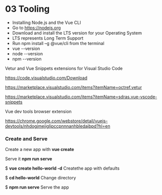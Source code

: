 # 03 Tooling

- Installing Node.js and the Vue CLI
- Go to https://nodejs.org
- Download and install the LTS version for your Operating System
- LTS represents Long Term Support
- Run npm install –g @vue/cli from the terminal
- vue --version
- node --version
- npm --version

Vetur and Vue Snippets extensions for Visual Studio Code


https://code.visualstudio.com/Download

https://marketplace.visualstudio.com/items?itemName=octref.vetur

https://marketplace.visualstudio.com/items?itemName=sdras.vue-vscode-snippets

Vue dev tools browser extension

https://chrome.google.com/webstore/detail/vuejs-devtools/nhdogjmejiglipccpnnnanhbledajbpd?hl=en



### Create and Serve

Create a new app with **vue create**

Serve it **npm run serve**

$ **vue create hello-world -d**  Createthe app with defaults

$ **cd hello-world** Change directory

$ **npm run serve** Serve the app